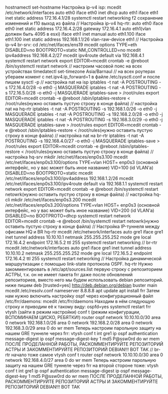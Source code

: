 hostnamectl set-hostname
Настройка ip-v4 isp:
mcedit /etc/network/interfaces
auto eth0
    iface eth0 inet dhcp
auto eth1
    iface eth1 inet static
    address 172.16.4.1/28
systemctl restart networking
f2 сохранение изменений и f10 выход из файла
//
Настройка ip-v4 hq-rtr:
auto eth0
    iface eth0 inet static
    address 172.16.4.2/28
    gateway 172.16.4.1
auto eth1(vlan должен быть 4095 в esxi)
    iface eth1 inet manual
auto eth1.100
    iface eth1.100 inet static
    address 192.168.1.1/26
    vlan-raw-device eth1
//
Настройка ip-v4 br-srv:
cd /etc/net/ifaces/ens19
mcedit options
TYPE=eth
DISABLED=no
BOOTPROTO=static
NM_CONTROLLED=no
mcedit ipv4address
192.168.4.2/27
mcedit ipv4route
default via 192.168.4.1
systemctl restart network
export EDITOR=mcedit
crontab -e
@reboot /bin/systemctl restart network
//
настроим часовой пояс на всех устройствах 
timedatectl set-timezone Asia/Barnaul
//
на всех роутерах убераем комент с net.ipv4.ip_forward=1 в файле /etc/sysctl.conf и после пишем sysctl -p
//
настройка nat на isp
iptables -t nat -A POSTROUTING -s 172.16.4.0/28 -o eth0 -j MASQUERADE
iptables -t nat -A POSTROUTING -s 172.16.5.0/28 -o eth0 -j MASQUERADE
iptables-save > /root/rules
export EDITOR=mcedit
crontab -e
@reboot /sbin/iptables-restore < /root/rules(нужно оставить пустую строку в конце файла)
//
настройка nat на hq-rtr
iptables -t nat -A POSTROUTING -s 192.168.1.0/26 -o eth0 -j MASQUERADE
iptables -t nat -A POSTROUTING -s 192.168.2.0/28 -o eth0 -j MASQUERADE
iptables -t nat -A POSTROUTING -s 192.168.3.0/29 -o eth0 -j MASQUERADE
iptables-save > /root/rules
export EDITOR=mcedit
crontab -e
@reboot /sbin/iptables-restore < /root/rules(нужно оставить пустую строку в конце файла)
//
настройка nat на br-rtr
iptables -t nat -A POSTROUTING -s 192.168.4.0/27 -o eth0 -j MASQUERADE
iptables-save > /root/rules
export EDITOR=mcedit
crontab -e
@reboot /sbin/iptables-restore < /root/rules(нужно оставить пустую строку в конце файла)
//
настройка hq-srv
mkdir /etc/net/ifaces/enp0s3.100
mcedit /etc/net/ifaces/enp0s3.100/options
TYPE=vlan
HOST= enp0s3 (основной интерфейс, но у вас может быть иное название)
VID=100 (id VLAN’а)
DISABLED=no
BOOTPROTO=static
mcedit /etc/net/ifaces/enp0s3.100/ipv4address 
192.168.1.2/26
mcedit /etc/net/ifaces/enp0s3.100/ipv4route
default via 192.168.1.1
systemctl restart network
export EDITOR=mcedit
crontab -e
@reboot /bin/systemctl restart netowrk(нужно оставить пустую строку в конце файла)
//
настройка hq-cli
mkdir /etc/net/ifaces/enp0s3.200
mcedit /etc/net/ifaces/enp0s3.200/options
TYPE=vlan
HOST= enp0s3 (основной интерфейс, но у вас может быть иное название)
VID=200 (id VLAN’а)
DISABLED=no
BOOTPROTO=dhcp
systemctl restart network
EDITOR=mcedit
crontab -e
@reboot /bin/systemctl restart netowrk(нужно оставить пустую строку в конце файла)
//
Настройка IP-туннеля между офисами HQ и BR
hq-rtr
mcedit /etc/network/interfaces
auto gre1
    iface gre1 inet tunnel
    address 10.10.10.1
    netmask 255.255.255.252
    mode gre
    local 172.16.4.2
    endpoint 172.16.5.2
    ttl 255
systemctl restart networking
//
br-rtr
mcedit /etc/network/interfaces
auto gre1
    iface gre1 inet tunnel
    address 10.10.10.2
    netmask 255.255.255.252
    mode gre
    local 172.16.5.2
    endpoint 172.16.4.2
    ttl 255
systemctl restart networking
//
Настройка динамической маршрутизации с помощью link-state протокола OSPF.
hq-rtr
Нужно закомментировать в /etc/apt/sources.list первую строку с репозиторием АСТРЫ, т.к. он не имеет пакета frr даже после обновлений репозиториев, вместо него мы будем использовать debian репозиторий.
ниже пишем deb [trusted=yes] http://deb.debian.org/debian buster main
mcedit /etc/resolv.conf
nameserver 8.8.8.8
apt update
apt install frr
Затем нам нужно включить настройку ospf через конфигурационный файл /etc/frr/daemons:
mcedit /etc/frr/daemons
Находим в нём следующую строку и приводим её к такому виду:
ospfd=yes
systemctl restart frr
vtysh (зайти в режим настройки)
conf t (режим конфигурации, ВСПОМИНАЕМ ЦИСКО, РЕБЯТКИ!)
router ospf
network 10.10.10.0/30 area 0
network 192.168.1.0/26 area 0
network 192.168.2.0/28 area 0
network 192.168.3.0/29 area 0
do wr mem
Теперь настроим парольную защиту на нашем GRE туннеле через frr:
vtysh
conf t
int gre1
ip ospf authentication message-digest
ip ospf message-digest-key 1 md5 P@ssw0rd
do wr mem
ПОСЛЕ ПРОДЕЛАННОЙ РАБОТЫ, РАСКОММЕНТИРУЙТЕ РЕПОЗИТОРИЙ АСТРЫ И ЗАКОММЕНТИРУЙТЕ РЕПОЗИТОРИЙ DEBIAN!!! ВОТ ТАК
//
br-rtr 
начало тоже самое 
vtysh
conf t 
router ospf
network 10.10.10.0/30 area 0
network 192.168.4.0/27 area 0
do wr mem
Теперь настроим парольную защиту на нашем GRE туннеле через frr на второй стороне тоже:
vtysh
conf t
int gre1
ip ospf authentication message-digest
ip ospf message-digest-key 1 md5 P@ssw0rd
do wr mem
ПОСЛЕ ПРОДЕЛАННОЙ РАБОТЫ, РАСКОММЕНТИРУЙТЕ РЕПОЗИТОРИЙ АСТРЫ И ЗАКОММЕНТИРУЙТЕ РЕПОЗИТОРИЙ DEBIAN!!! ВОТ ТАК
